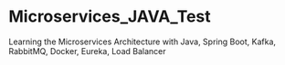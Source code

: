 # Microservices_JAVA_Test
Learning the Microservices Architecture with Java, Spring Boot, Kafka, RabbitMQ, Docker, Eureka, Load Balancer

